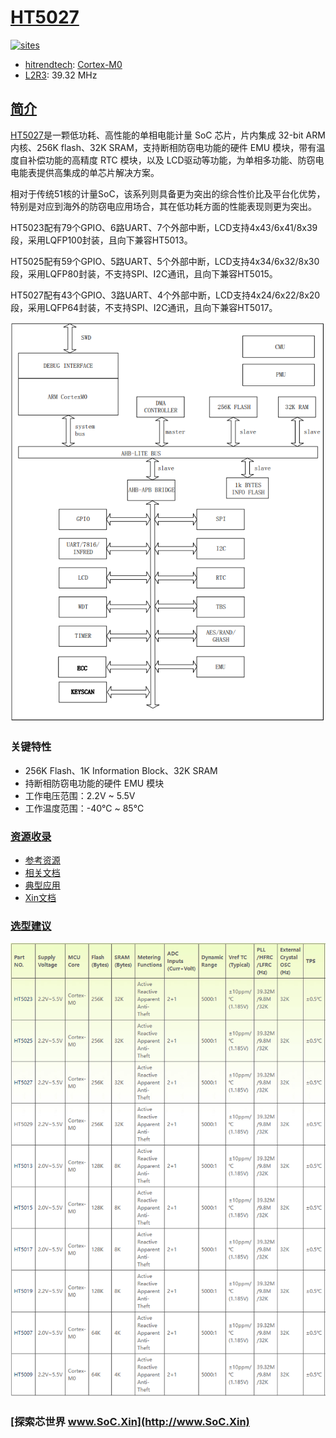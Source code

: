 ﻿# [HT5027](https://github.com/SoCXin/HT5027)

[![sites](http://182.61.61.133/link/resources/SoC.png)](http://www.SoC.Xin)

* [hitrendtech](http://www.hitrendtech.com/): [Cortex-M0](https://github.com/SoCXin/Cortex)
* [L2R3](https://github.com/SoCXin/Level): 39.32 MHz

## [简介](https://github.com/SoCXin/HT5027/wiki)

[HT5027](http://www.hitrendtech.com/list_product/14)是一颗低功耗、高性能的单相电能计量 SoC 芯片，片内集成 32-bit ARM 内核、256K flash、32K SRAM，支持断相防窃电功能的硬件 EMU 模块，带有温度自补偿功能的高精度 RTC 模块，以及 LCD驱动等功能，为单相多功能、防窃电电能表提供高集成的单芯片解决方案。

相对于传统51核的计量SoC，该系列则具备更为突出的综合性价比及平台化优势，特别是对应到海外的防窃电应用场合，其在低功耗方面的性能表现则更为突出。

HT5023配有79个GPIO、6路UART、7个外部中断，LCD支持4x43/6x41/8x39段，采用LQFP100封装，且向下兼容HT5013。

HT5025配有59个GPIO、5路UART、5个外部中断，LCD支持4x34/6x32/8x30段，采用LQFP80封装，不支持SPI、I2C通讯，且向下兼容HT5015。

HT5027配有43个GPIO、3路UART、4个外部中断，LCD支持4x24/6x22/8x20段，采用LQFP64封装，不支持SPI、I2C通讯，且向下兼容HT5017。


[![sites](docs/HT5027.png)](https://www.hitrendtech.com/list_product/39)

### 关键特性

* 256K Flash、1K Information Block、32K SRAM
* 持断相防窃电功能的硬件 EMU 模块
* 工作电压范围：2.2V ~ 5.5V
* 工作温度范围：-40℃ ~ 85℃


### [资源收录](https://github.com/SoCXin)

* [参考资源](src/)
* [相关文档](docs/)
* [典型应用](project/)
* [Xin文档](https://docs.soc.xin/HT5027)

### [选型建议](https://github.com/SoCXin)


[![sites](docs/diff.png)](https://www.hitrendtech.com/products/5)

### [探索芯世界 www.SoC.Xin](http://www.SoC.Xin)
